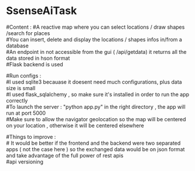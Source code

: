 # SsenseAiTask
  #Content :
    #A reactive map where you can select locations / draw shapes /search for places  
    #You can insert, delete and display the locations / shapes infos in/from a database  
    #An endpoint in not accessible from the gui ( /api/getdata) it returns all the data stored in hson format  
    #Flask backend is used  
    

   #Run configs :  
      #I used sqlite3 becauase it doesent need much configurations, plus data size is small  
      #I used flask_sqlalchemy , so make sure it's installed in order to run the app correctly   
      #To launch the server : "python app.py" in the right directory , the app will run at port 5000  
      #Make sure to allow the navigator geolocation so the map will be centered on your location , otherwise it will be centered elsewhere  
      
   #Things to improve :  
     # It would be better if the frontend and the backend were two separated apps ( not the case here ) so the exchanged data would be on 
        json format and take advantage of the full power of rest apis  
     #api versioning  
 
  
